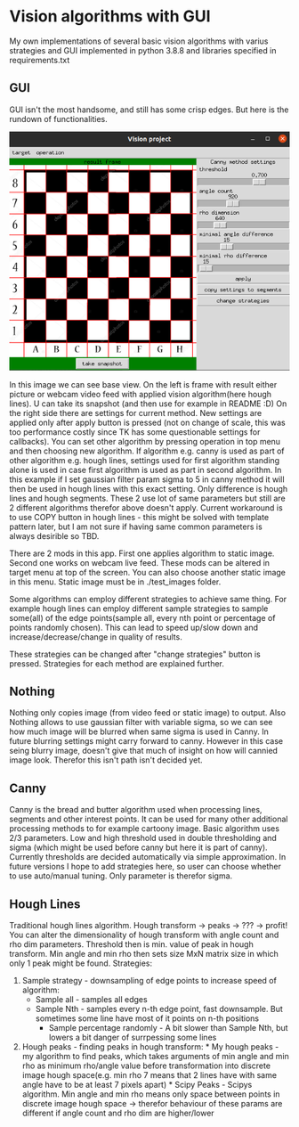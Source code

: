 # Vision algorithms with GUI
My own implementations of several basic vision algorithms with varius strategies and GUI implemented in python 3.8.8 and libraries specified in requirements.txt

## GUI
GUI isn't the most handsome, and still has some crisp edges. But here is the rundown of functionalities.

![Base app view](https://github.com/DanielKarasek/vision_project/blob/main/doc_images/base_view_screenshot.png)

In this image we can see base view. On the left is frame with result either picture or webcam video feed with applied vision algorithm(here hough lines).
U can take its snapshot (and then use for example in README :D) On the right side there are settings for current method.
New settings are applied only after apply button is pressed (not on change of scale, this was too performance costly since TK has some questionable settings for callbacks).
You can set other algorithm by pressing operation in top menu and then choosing new algorithm.
If algorithm e.g. canny is used as part of other algorithm e.g. hough lines, settings used for first algorithm standing alone is used in case first algorithm is used as part in second algorithm. In this example if I set gaussian filter param sigma to 5 in canny method it will then be used in hough lines with this exact setting. Only difference is hough lines and hough segments. These 2 use lot of same parameters but still are 2 different algorithms therefor above doesn't apply. Current workaround is to use COPY button in hough lines - this might be solved with template pattern later, but I am not sure if having same common parameters is always desirible so TBD.

There are 2 mods in this app. First one applies algorithm to static image. Second one works on webcam live feed. These mods can be altered in target menu at top of the screen. You can also choose another static image in this menu. Static image must be in ./test_images folder.

Some algorithms can employ different strategies to achieve same thing. For example hough lines can employ different sample strategies to sample some(all) of the edge points(sample all, every nth point or percentage of points randomly chosen). This can lead to speed up/slow down and increase/decrease/change in quality of results.

These strategies can be changed after "change strategies" button is pressed. Strategies for each method are explained further.

 
## Nothing
Nothing only copies image (from video feed or static image) to output. Also Nothing allows to use gaussian filter with variable sigma, so we can see how much image will be blurred when same sigma is used in Canny. In future blurring settings might carry forward to canny. However in this case seing blurry image, doesn't give that much of insight on how will cannied image look. Therefor this isn't path isn't decided yet.

## Canny
Canny is the bread and butter algorithm used when processing lines, segments and other interest points. It can be used for many other additional processing methods to for example cartoony image. Basic algorithm uses 2/3 parameters. Low and high threshold used in double thresholding and sigma (which might be used before canny but here it is part of canny). Currently thresholds are decided automatically via simple approximation. In future versions I hope to add strategies here, so user can choose whether to use auto/manual tuning. Only parameter is therefor sigma.

## Hough Lines
Traditional hough lines algorithm. Hough transform -> peaks -> ??? -> profit! You can alter the dimensionality of hough transform with angle count and rho dim parameters. Threshold then is min. value of peak in hough transform. Min angle and min rho then sets size MxN matrix size in which only 1 peak might be found.
Strategies:
1. Sample strategy - downsampling of edge points to increase speed of algorithm:
    * Sample all - samples all edges
    * Sample Nth - samples every n-th edge point, fast downsample. But sometimes some line have most of it points on n-th positions
        * Sample percentage randomly - A bit slower than Sample Nth, but lowers a bit danger of surrpessing some lines
2. Hough peaks - finding peaks in hough transform:
        * My hough peaks - my algorithm to find peaks, which takes arguments of min angle and min rho as minimum rho/angle value before transformation into discrete image hough space(e.g. min rho 7 means that 2 lines have with same angle have to be at least 7 pixels apart)
        * Scipy Peaks - Scipys algorithm. Min angle and min rho means only space between points in discrete image hough space -> therefor behaviour of these params are different if angle count and rho dim are higher/lower
